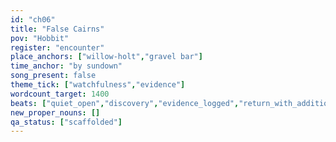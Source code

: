 ```yaml
---
id: "ch06"
title: "False Cairns"
pov: "Hobbit"
register: "encounter"
place_anchors: ["willow-holt","gravel bar"]
time_anchor: "by sundown"
song_present: false
theme_tick: ["watchfulness","evidence"]
wordcount_target: 1400
beats: ["quiet_open","discovery","evidence_logged","return_with_addition"]
new_proper_nouns: []
qa_status: ["scaffolded"]
---
```


